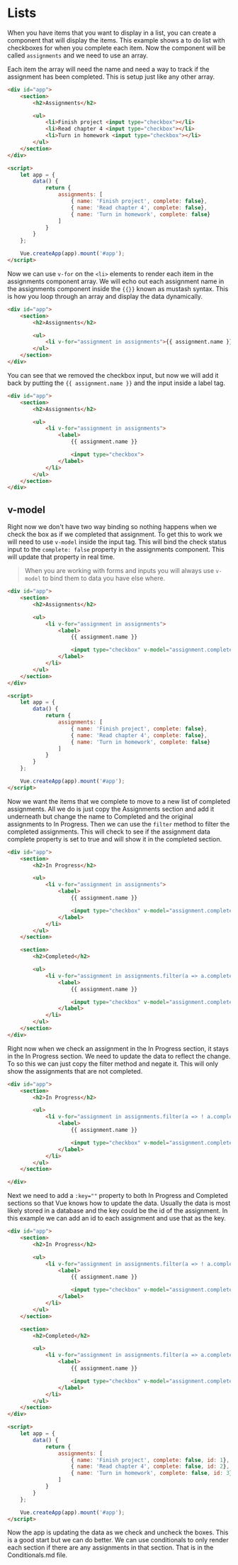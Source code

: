 # Lists

When you have items that you want to display in a list, you can create a component that will display the items. This example shows a to do list with checkboxes for when you complete each item. Now the component will be called `assignments` and we need to use an array.

Each item the array will need the name and need a way to track if the assignment has been completed. This is setup just like any other array.

```html
<div id="app">
    <section>
        <h2>Assignments</h2>

        <ul>
            <li>Finish project <input type="checkbox"></li>
            <li>Read chapter 4 <input type="checkbox"></li>
            <li>Turn in homework <input type="checkbox"></li>
        </ul>
    </section>
</div>

<script>
    let app = {
        data() {
            return {
                assignments: [
                    { name: 'Finish project', complete: false},
                    { name: 'Read chapter 4', complete: false},
                    { name: 'Turn in homework', complete: false}
                ]
            }
        }
    };

    Vue.createApp(app).mount('#app');
</script>
```

Now we can use `v-for` on the `<li>` elements to render each item in the assignments component array. We will echo out each assignment name in the assignments component inside the `{{}}` known as mustash syntax. This is how you loop through an array and display the data dynamically.

```html
<div id="app">
    <section>
        <h2>Assignments</h2>

        <ul>
            <li v-for="assignment in assignments">{{ assignment.name }}</li>
        </ul>
    </section>
</div>
```

You can see that we removed the checkbox input, but now we will add it back by putting the `{{ assignment.name }}` and the input inside a label tag.

```html
<div id="app">
    <section>
        <h2>Assignments</h2>

        <ul>
            <li v-for="assignment in assignments">
                <label>
                    {{ assignment.name }}

                    <input type="checkbox">
                </label>
            </li>
        </ul>
    </section>
</div>
```

## v-model
Right now we don't have two way binding so nothing happens when we check the box as if we completed that assignment. To get this to work we will need to use `v-model` inside the input tag. This will bind the check status input to the `complete: false` property in the assignments component. This will update that property in real time.

> When you are working with forms and inputs you will always use `v-model` to bind them to data you have else where.

```html
<div id="app">
    <section>
        <h2>Assignments</h2>

        <ul>
            <li v-for="assignment in assignments">
                <label>
                    {{ assignment.name }}

                    <input type="checkbox" v-model="assignment.complete">
                </label>
            </li>
        </ul>
    </section>
</div>

<script>
    let app = {
        data() {
            return {
                assignments: [
                    { name: 'Finish project', complete: false},
                    { name: 'Read chapter 4', complete: false},
                    { name: 'Turn in homework', complete: false}
                ]
            }
        }
    };

    Vue.createApp(app).mount('#app');
</script>
```

Now we want the items that we complete to move to a new list of completed assignments. All we do is just copy the Assignments section and add it underneath but change the name to Completed and the original assignments to In Progress. Then we can use the `filter` method to filter the completed assignments. This will check to see if the assignment data complete property is set to true and will show it in the completed section.

```html
<div id="app">
    <section>
        <h2>In Progress</h2>

        <ul>
            <li v-for="assignment in assignments">
                <label>
                    {{ assignment.name }}

                    <input type="checkbox" v-model="assignment.complete">
                </label>
            </li>
        </ul>
    </section>

    <section>
        <h2>Completed</h2>

        <ul>
            <li v-for="assignment in assignments.filter(a => a.complete)">
                <label>
                    {{ assignment.name }}

                    <input type="checkbox" v-model="assignment.complete">
                </label>
            </li>
        </ul>
    </section>
</div>
```

Right now when we check an assignment in the In Progress section, it stays in the In Progress section. We need to update the data to reflect the change. To so this we can just copy the filter method and negate it. This will only show the assignments that are not completed.

```html
<div id="app">
    <section>
        <h2>In Progress</h2>

        <ul>
            <li v-for="assignment in assignments.filter(a => ! a.complete)">
                <label>
                    {{ assignment.name }}

                    <input type="checkbox" v-model="assignment.complete">
                </label>
            </li>
        </ul>
    </section>

</div>
```

Next we need to add a `:key=""` property to both In Progress and Completed sections so that Vue knows how to update the data. Usually the data is most likely stored in a database and the key could be the id of the assignment. In this example we can add an id to each assignment and use that as the key.

```html
<div id="app">
    <section>
        <h2>In Progress</h2>

        <ul>
            <li v-for="assignment in assignments.filter(a => ! a.complete)" :key="assignment.id">
                <label>
                    {{ assignment.name }}

                    <input type="checkbox" v-model="assignment.complete">
                </label>
            </li>
        </ul>
    </section>

    <section>
        <h2>Completed</h2>

        <ul>
            <li v-for="assignment in assignments.filter(a => a.complete)" :key="assignment.id">
                <label>
                    {{ assignment.name }}

                    <input type="checkbox" v-model="assignment.complete">
                </label>
            </li>
        </ul>
    </section>
</div>

<script>
    let app = {
        data() {
            return {
                assignments: [
                    { name: 'Finish project', complete: false, id: 1},
                    { name: 'Read chapter 4', complete: false, id: 2},
                    { name: 'Turn in homework', complete: false, id: 3}
                ]
            }
        }
    };

    Vue.createApp(app).mount('#app');
</script>
```

Now the app is updating the data as we check and uncheck the boxes. This is a good start but we can do better. We can use conditionals to only render each section if there are any assignments in that section. That is in the Conditionals.md file.